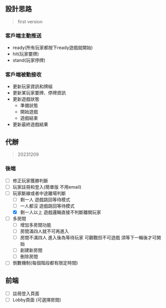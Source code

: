 ## 設計思路

> first version
### 客戶端主動推送
- ready(所有玩家都按下ready遊戲就開始)
- hit(玩家要牌)
- stand(玩家停牌)  

### 客戶端被動接收
- 更新玩家資訊和牌組
- 更新某玩家要牌、停牌資訊
- 更新遊戲狀態
  - 準備狀態
  - 開始遊戲
  - 遊戲結束
- 更新最終遊戲結果

## 代辦

> 20231209
### 後端 
- [ ] 修正玩家獲勝判斷
- [ ] 玩家註冊和登入(簡單版 不用email)
- [ ] 玩家斷線或者中途離場判斷
  - [ ] 剩一人 遊戲跳回等待模式
  - [ ] 一人都沒 遊戲跳回等待模式
  - [X] 剩一人以上 遊戲邏輯直接不判斷離開玩家
- [ ] 多房間
  - [ ] 增加多房間功能
  - [ ] 房間滿四人就不可再進入
  - [ ] 房間不滿四人 進入後為等待玩家 可觀戰但不可遊戲 須等下一輪後才可開始
  - [ ] 創建新房間
  - [ ] 刪除房間
- [ ] 倒數機制(每個階段都有限定時間)

## 前端
- [ ] 註冊登入頁面
- [ ] Lobby頁面 (可選擇房間)
